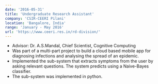 ```yaml
---
date: '2016-05-31'
title: 'Undergraduate Research Assistant'
company: 'CSIR-CEERI Pilani'
location: 'Bangalore, India'
range: 'January - May 2016'
url: 'https://www.ceeri.res.in/rd-division/'
---
```


- Advisor: Dr. A.S.Mandal, Chief Scientist, Cognitive Computing
- Was part of a multi-part project to build a cloud based mobile app for diagnosing infections and analysing the spread of an epidemic.
- Implemented the sub-system that extracts symptoms from the user by asking relevant questions. The system predicts using a Naive-Bayes classifier.
- The sub-system was implemented in python.